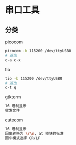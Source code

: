 # 串口工具

## 分类

picocom

```sh
picocom -b 115200 /dev/ttyUSB0
# 退出
c-a c-x
```

tio

```sh
tio -b 115200 /dev/ttyUSB0
# 退出
c-t q
```

gtkterm

```sh
16 进制显示
收发文件
```

cutecom

```sh
16 进制显示
回车转换为 \r\n, at 模块的标准
回车模式选择 CR/LF
```
